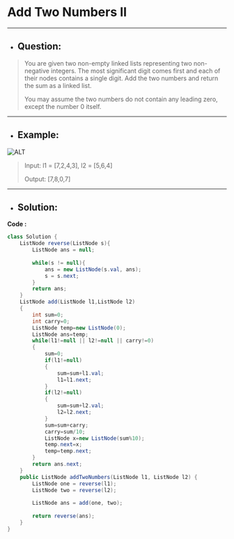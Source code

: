 # Add Two Numbers II
--- 
- ## Question:
> You are given two non-empty linked lists representing two non-negative integers. The most significant digit comes first and each of their nodes contains a single digit. Add the two numbers and return the sum as a linked list.
> 
> You may assume the two numbers do not contain any leading zero, except the number 0 itself.
---
- ## Example:
![ALT](https://assets.leetcode.com/uploads/2021/04/09/sumii-linked-list.jpg)
> Input: l1 = [7,2,4,3], l2 = [5,6,4]
> 
> Output: [7,8,0,7]
---
- ## Solution:
**Code :**
```java
class Solution {
    ListNode reverse(ListNode s){
        ListNode ans = null;
        
        while(s != null){
            ans = new ListNode(s.val, ans);
            s = s.next;
        }
        return ans;
    }
    ListNode add(ListNode l1,ListNode l2)
    {
        int sum=0;
        int carry=0;
        ListNode temp=new ListNode(0);
        ListNode ans=temp;
        while(l1!=null || l2!=null || carry!=0)
        {
            sum=0;
            if(l1!=null)
            {
                sum=sum+l1.val;
                l1=l1.next;
            }
            if(l2!=null)
            {
                sum=sum+l2.val;
                l2=l2.next;
            }
            sum=sum+carry;
            carry=sum/10;
            ListNode x=new ListNode(sum%10);
            temp.next=x;
            temp=temp.next;
        }
        return ans.next;
    }
    public ListNode addTwoNumbers(ListNode l1, ListNode l2) {
        ListNode one = reverse(l1);
        ListNode two = reverse(l2);
        
        ListNode ans = add(one, two);
        
        return reverse(ans);
    }
}
